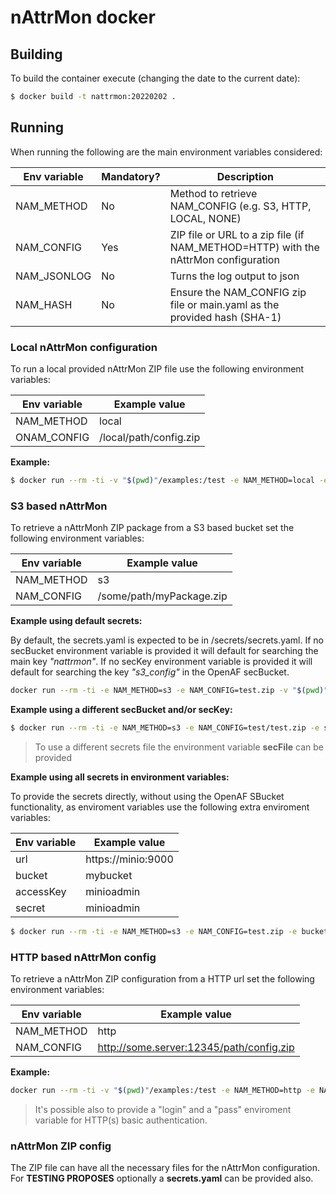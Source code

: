 # nAttrMon docker

## Building

To build the container execute (changing the date to the current date):

````bash
$ docker build -t nattrmon:20220202 .
````

## Running

When running the following are the main environment variables considered:

| Env variable | Mandatory? | Description |
|--------------|------------|-------------|
| NAM_METHOD   | No | Method to retrieve NAM_CONFIG (e.g. S3, HTTP, LOCAL, NONE) |
| NAM_CONFIG   | Yes | ZIP file or URL to a zip file (if NAM_METHOD=HTTP) with the nAttrMon configuration |
| NAM_JSONLOG  | No | Turns the log output to json |
| NAM_HASH     | No | Ensure the NAM_CONFIG zip file or main.yaml as the provided hash (SHA-1) |

### Local nAttrMon configuration

To run a local provided nAttrMon ZIP file use the following environment variables:

| Env variable | Example value |
|--------------|---------------|
| NAM_METHOD  | local         |
| ONAM_CONFIG  | /local/path/config.zip |

**Example:**

````bash
$ docker run --rm -ti -v "$(pwd)"/examples:/test -e NAM_METHOD=local -e NAM_CONFIG=/test/main.zip nattrmon:20220202
````

### S3 based nAttrMon

To retrieve a nAttrMonh ZIP package from a S3 based bucket set the following environment variables:

| Env variable | Example value |
|--------------|-------|
| NAM_METHOD  | s3    |
| NAM_CONFIG  | /some/path/myPackage.zip |

**Example using default secrets:**

By default, the secrets.yaml is expected to be in /secrets/secrets.yaml. 
If no secBucket environment variable is provided it will default for searching the main key *"nattrmon"*.
If no secKey environment variable is provided it will default for searching the key *"s3_config"* in the OpenAF secBucket.

````bash
docker run --rm -ti -e NAM_METHOD=s3 -e NAM_CONFIG=test.zip -v "$(pwd)"/secrets:/secrets --net nattrmon nattrmon:20220202
````

**Example using a different secBucket and/or secKey:**

````bash
$ docker run --rm -ti -e NAM_METHOD=s3 -e NAM_CONFIG=test/test.zip -e secBucket=mySBucket -e secKey=myS3 -v "$(pwd)"/secrets:/secrets --net nattrmon nattrmon:20220202 
````

> To use a different secrets file the environment variable **secFile** can be provided

**Example using all secrets in environment variables:**

To provide the secrets directly, without using the OpenAF SBucket functionality, as enviroment variables use the following extra enviroment variables:

| Env variable | Example value |
|--------------|---------------|
| url          | https://minio:9000 |
| bucket       | mybucket      |
| accessKey    | minioadmin    |
| secret       | minioadmin    | 

````sh
$ docker run --rm -ti -e NAM_METHOD=s3 -e NAM_CONFIG=test.zip -e bucket=test -e url=http://minio:9000 -e accessKey=minioadmin -e secret=minioadmin --net nattrmon nattrmon:20220202
````

### HTTP based nAttrMon config

To retrieve a nAttrMon ZIP configuration from a HTTP url set the following environment variables:

| Env variable | Example value |
|--------------|-------|
| NAM_METHOD  | http  |
| NAM_CONFIG  | http://some.server:12345/path/config.zip |

**Example:**

````bash
docker run --rm -ti -v "$(pwd)"/examples:/test -e NAM_METHOD=http -e NAM_CONFIG=http://minio:9000/test/config.zip -v "$(pwd)"/secrets:/secrets --net nattrmon nattrmon:20220202
````

> It's possible also to provide a "login" and a "pass" enviroment variable for HTTP(s) basic authentication.

### nAttrMon ZIP config

The ZIP file can have all the necessary files for the nAttrMon configuration. For __TESTING PROPOSES__ optionally a **secrets.yaml** can be provided also.

